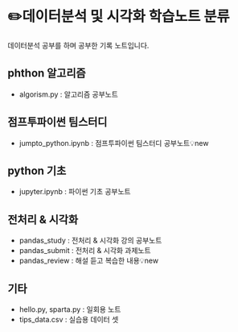 # ✏️데이터분석 및 시각화 학습노트 분류
데이터분석 공부를 하며 공부한 기록 노트입니다.
## phthon 알고리즘
- algorism.py : 알고리즘 공부노트
## 점프투파이썬 팀스터디
- jumpto_python.ipynb : 점프투파이썬 팀스터디 공부노트💡new
## python 기초
- jupyter.ipynb : 파이썬 기초 공부노트
## 전처리 & 시각화
- pandas_study : 전처리 & 시각화 강의 공부노트
- pandas_submit : 전처리 & 시각화 과제노트
- pandas_review : 해설 듣고 복습한 내용💡new
## 기타
- hello.py, sparta.py : 일회용 노트
- tips_data.csv : 실습용 데이터 셋
